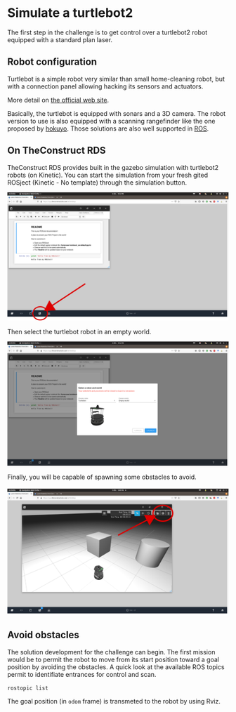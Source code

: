 # Simulate a turtlebot2

The first step in the challenge is to get control over a turtlebot2 robot equipped with a standard plan laser.

## Robot configuration 

Turtlebot is a simple robot very similar than small home-cleaning robot, but with a connection panel allowing hacking its sensors and actuators. 

More detail on [the official web site](https://www.turtlebot.com/turtlebot2/).

Basically, the turtlebot is equipped with sonars and a 3D camera. The robot version to use is also equipped with a scanning rangefinder like the one proposed by [hokuyo](https://www.hokuyo-aut.jp/search/single.php?serial=166).
Those solutions are also well supported in [ROS](https://wiki.ros.org/urg_node).

## On TheConstruct RDS

TheConstruct RDS provides built in the gazebo simulation with turtlebot2 robots (on Kinetic).
You can start the simulation from your fresh gited ROSject (Kinetic - No template) through the simulation button.

![](resources/rds-gazebo.svg)

Then select the turtlebot robot in an empty world.

![](resources/rds-turtlebot2.png)

Finally, you will be capable of spawning some obstacles to avoid.

![](resources/rds-gazebo2.svg)

## Avoid obstacles

The solution development for the challenge can begin.
The first mission would be to permit the robot to move from its start position toward a goal position by avoiding the obstacles.
A quick look at the available ROS topics permit to identifiate entrances for control and scan.

```bash
rostopic list
```

The goal position (in `odom` frame) is transmeted to the robot by using Rviz.
